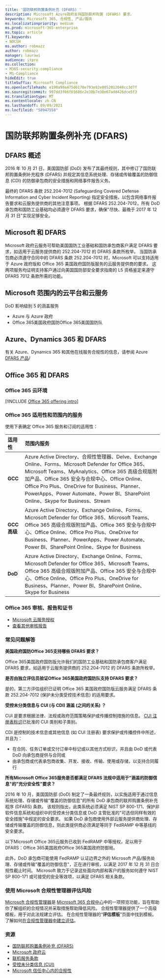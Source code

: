 ```yaml
---
title: '国防联邦购置条例补充 (DFARS) '
description: Microsoft Azure政府支持国防联邦购置 (DFARS) 要求。
keywords: Microsoft 365, 合规性, 产品/服务
ms.localizationpriority: medium
ms.prod: microsoft-365-enterprise
ms.topic: article
f1.keywords:
- NOCSH
ms.author: robmazz
author: robmazz
manager: laurawi
audience: itpro
ms.collection:
- M365-security-compliance
- MS-Compliance
hideEdit: true
titleSuffix: Microsoft Compliance
ms.openlocfilehash: e190a98a475d6170e793e92e8052012048cc3d7f
ms.sourcegitcommit: 997dd3f66f65686c2e38b7e30e67add426dce5f3
ms.translationtype: MT
ms.contentlocale: zh-CN
ms.lasthandoff: 09/09/2021
ms.locfileid: "58947558"
---
```

# <a name="defense-federal-acquisition-regulation-supplement-dfars"></a>国防联邦购置条例补充 (DFARS) 

## <a name="dfars-overview"></a>DFARS 概述

2016 年 10 月 21 日，美国国防部 (DoD) 发布了其最终规则，其中修订了国防联邦购置条例补充程序 (DFARS) 并规定其信息系统处理、存储或传输覆盖的防御信息 (CDI) 的防御承包商的安全措施和网络事件报告义务。  
  
最终的 DFARS 条款 252.204-7012 (Safeguarding Covered Defense Information and Cyber Incident Reporting) 指定安全措施，以包含网络事件报告要求和云服务提供商的其他注意事项。 根据 DFARS 252.204-7012，所有 DoD 承包商和国防工业基础均必须遵守 DFARS 要求，确保"尽快、最晚于 2017 年 12 月 31 日"实现足够安全。

## <a name="microsoft-and-dfars"></a>Microsoft 和 DFARS

Microsoft 政府云服务可帮助美国国防工业基础和国防承包商客户满足 DFARS 要求，如适用于云服务提供商的 252.204-7012 的 DFARS 条款所枚举。 当国防承包商必须遵守合同中的 DFARS 条款 252.204-7012 时，Microsoft 可以支持适用于 Azure 政府版和 Office 365 美国政府国防版服务的云服务提供商的要求。 这两项服务均证明支持客户通过向美国国防部安全要求指南的 L5 资格鉴定来遵守 DFARS 7012 条款所需的功能。  

## <a name="microsoft-in-scope-cloud-platforms--services"></a>Microsoft 范围内的云平台和云服务

DoD 影响级别 5 的涵盖服务

- Azure 与 Azure 政府
- Office 365美国政府国防Office 365美国国防队

## <a name="azure-dynamics-365-and-dfars"></a>Azure、Dynamics 365 和 DFARS

有关 Azure、Dynamics 365 和其他在线服务合规性的信息，请参阅 Azure [DFARS 产品](/azure/compliance/offerings/offering-dfars)/

## <a name="office-365-and-dfars"></a>Office 365 和 DFARS

### <a name="office-365-cloud-environments"></a>Office 365 云环境

[!INCLUDE [Office 365 offering intro](../includes/o365-offering-introduction.md)]

### <a name="office-365-applicability-and-in-scope-services"></a>Office 365 适用性和范围内的服务

使用下表确定 Office 365 服务和订阅的适用性：

| **适用性** | **范围内服务** |
|:------------------|:----------------------|
| **GCC** | Azure Active Directory、合规性管理器、Delve、Exchange Online、Forms、Microsoft Defender for Office 365、Microsoft Teams、MyAnalytics、Office 365 高级合规版附加产品、Office 365 安全与合规中心、Office Online、Office Pro Plus、OneDrive for Business、Planner、PowerApps、Power Automate、Power BI、SharePoint Online、Skype for Business、Stream |
| **GCC 高级** | Azure Active Directory、Exchange Online、Forms、Microsoft Defender for Office 365、Microsoft Teams、Office 365 高级合规版附加产品、Office 365 安全与合规中心、Office Online、Office Pro Plus、OneDrive for Business、Planner、PowerApps、Power Automate、Power BI、SharePoint Online、Skype for Business |
| **DoD** | Azure Active Directory、Exchange Online、Forms、Microsoft Defender for Office 365、Microsoft Teams、Office 365 高级合规版附加产品、Office 365 安全与合规中心、Office Online、Office Pro Plus、OneDrive for Business、Planner、Power BI、SharePoint Online、Skype for Business |

### <a name="office-365-audits-reports-and-certificates"></a>Office 365 审核、报告和证书

- [Microsoft 云服务授权](https://marketplace.fedramp.gov/index.html#/products?status=Compliant&sort=productName)
- [查看其他审核报告](https://aka.ms/auditreports)

### <a name="frequently-asked-questions"></a>常见问题解答

**美国政府国防Office 365支持哪些 DFARS 要求？**

Office 365美国政府国防版允许我们的国防工业基础和国防承包商客户满足 DFARS 要求，如适用于云服务提供商的 252.204-7012 的 DFARS 条款所枚举。

**是否由独立评估员验证Office 365美国政府国防队支持 DFARS 要求？**

是的，第三方评估组织已证明 Office 365 美国政府国防版云服务满足 DFARS 条款 252.204-7012 (保护未分类受控技术信息) 的适用要求。

**受控未分类信息与 CUI (与 CDI) 涵盖 (之间的关系) ？**

CUI 是要求根据法律、法规或政府范围策略保护或传播控制措施的信息。 [CUI 注册表标识](https://www.archives.gov/cui/registry/category-list.html)已批准的 CUI 类别和子类别。

CDI 是控制的技术信息或其他信息 (如 CUI 注册表) 要求保护或传播控件中所述，并且为：

- 在合同、任务订单或交付订单中标记或以其他方式标识，并且由 DoD 或代表 DoD 向承包商提供与合同或
- 由承包商或代表承包商收集、开发、接收、传输、使用或存储，以支持合同履行

**所有Microsoft Office 365服务是否都满足 DFARS 法规中适用于"涵盖的防御信息"的"充分安全性"要求？**

2016 年 10 月，美国国防部 (DoD) 制定了一条最终规则，以实施适用于通过信息系统处理、存储或传输"覆盖的防御信息"的所有 DoD 承包商的联邦购置条例补充程序 (DFARS) 条款。 该规则指出，此类系统必须满足 NIST SP 800-171、保护非软件信息系统[](https://nvlpubs.nist.gov/nistpubs/SpecialPublications/NIST.SP.800-171.pdf)和组织中的受控未分类信息或 DoD 主管批准的"可选但同样有效的安全措施"中规定的安全要求。 如果 DoD 承包商使用外部云服务提供商处理、存储或传输覆盖的防御信息，则此类提供商必须满足等同于 FedRAMP 中等基线的安全要求。

以下Microsoft Office 365云服务已收到 FedRAMP 中等授权，足以用于 DFARS：Office 365美国政府Office 365美国政府防御局。

此外，DoD 承包商可能使用 FedRAMP 认证边界之外的 Microsoft 产品/服务处理、存储或传输"覆盖的防御信息"，正在进行审核，以满足 2017 年 12 月 31 日合规性截止时间。 Microsoft 致力于记录这些面向内部和客户的服务如何遵守 NIST SP 800-171 或可接受的安全等效项，以满足 DFARS 相关条款。

### <a name="use-microsoft-compliance-manager-to-assess-your-risk"></a>使用 Microsoft 合规性管理器评估风险

[Microsoft 合规性管理器](/microsoft-365/compliance/compliance-manager)是 [Microsoft 365 合规中心](/microsoft-365/compliance/microsoft-365-compliance-center)中的一项预览功能，旨在帮助你了解组织的合规情况并采取措施帮助降低风险。 合规性管理器提供了一个高级模板，用于对此法规建立评估。 在合规性管理器的“**评估模板**”页面中找到模板。 了解如何[在合规性管理器中建立评估](/microsoft-365/compliance/compliance-manager-assessments)。

### <a name="resources"></a>资源

- [国防联邦购置条例补充 (DFARS) ](https://www.acq.osd.mil/dpap/dars/dfarspgi/current/index.html)
- [Microsoft 政府云](https://enterprise.microsoft.com/industries/government/start-your-microsoft-cloud-for-government-trial-today)
- [联机服务条款](https://www.microsoftvolumelicensing.com/DocumentSearch.aspx?Mode=3&DocumentTypeId=31)
- [受控未分类信息 (CUI) ](https://www.archives.gov/cui/registry/category-list)
- [Microsoft 信任中心内的合规性](https://www.microsoft.com/trust-center/compliance/compliance-overview)
